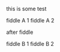 this is some test

<!-- fiddle -->
fiddle A 1
fiddle A 2
<!-- fiddle-end -->

after fiddle

<!-- fiddle -->
fiddle B 1
fiddle B 2
<!-- fiddle-end -->
